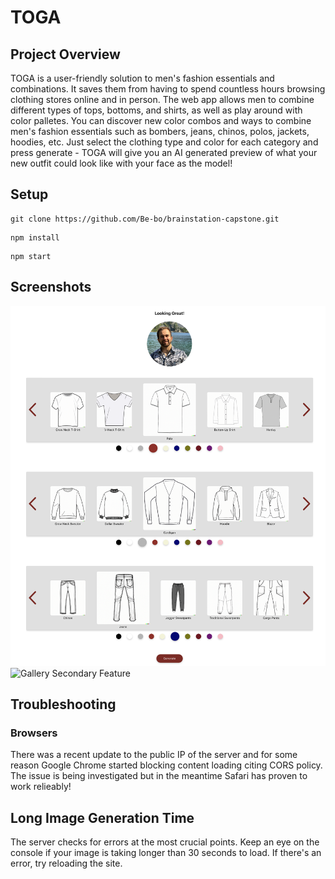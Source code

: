 # TOGA

## Project Overview

TOGA is a user-friendly solution to men's fashion essentials and combinations. It saves them from having to spend countless hours browsing clothing stores online and in person. The web app allows men to combine different types of tops, bottoms, and shirts, as well as play around with color palletes.
You can discover new color combos and ways to combine men's fashion essentials such as bombers, jeans, chinos, polos, jackets, hoodies, etc. Just select the clothing type and color for each category and press generate - TOGA will give you an AI generated preview of what your new outfit could look like with your face as the model!

## Setup

```
git clone https://github.com/Be-bo/brainstation-capstone.git
```

```
npm install
```

```
npm start
```

## Screenshots
![Playground Core Feature](./src/assets/playground.png)
![Gallery Secondary Feature](./src/assets/gallery.png)

## Troubleshooting

### Browsers
There was a recent update to the public IP of the server and for some reason Google Chrome started blocking content loading citing CORS policy. The issue is being investigated but in the meantime Safari has proven to work relieably!

## Long Image Generation Time
The server checks for errors at the most crucial points. Keep an eye on the console if your image is taking longer than 30 seconds to load. If there's an error, try reloading the site.